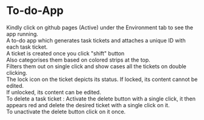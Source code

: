 # To-do-App
  Kindly click on github pages (Active) under the Environment tab to see the app running.<br>
  A to-do app which generates task tickets and attaches a unique ID with each task ticket.<br>
  A ticket is created once you click "shift" button <br>
  Also categorises them based on colored strips at the top.<br>
  Filters them out on single click and show cases all the tickets on double clicking.<br>
  The lock icon on the ticket depicts its status. If locked, its content cannot be edited. <br>
  If unlocked, its content can be edited.<br>
  To delete a task ticket : Activate the delete button with a single click, it then appears red and delete the desired ticket with a single click on it.<br>
  To unactivate the delete button click on it once.<br>
